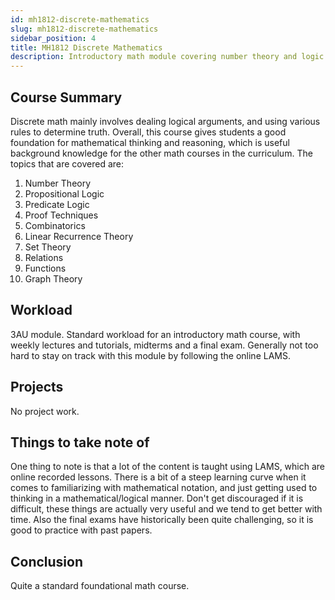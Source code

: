 ```yaml
---
id: mh1812-discrete-mathematics
slug: mh1812-discrete-mathematics
sidebar_position: 4
title: MH1812 Discrete Mathematics
description: Introductory math module covering number theory and logic.
---
```


## Course Summary

Discrete math mainly involves dealing logical arguments, and using various rules to determine truth. Overall, this course gives students a good foundation for mathematical thinking and reasoning, which is useful background knowledge for the other math courses in the curriculum. The topics that are covered are:

1. Number Theory
2. Propositional Logic
3. Predicate Logic
4. Proof Techniques
5. Combinatorics
6. Linear Recurrence Theory
7. Set Theory
8. Relations
9. Functions
10. Graph Theory

## Workload

3AU module. Standard workload for an introductory math course, with weekly lectures and tutorials, midterms and a final exam. Generally not too hard to stay on track with this module by following the online LAMS.

## Projects

No project work.

## Things to take note of

One thing to note is that a lot of the content is taught using LAMS, which are online recorded lessons. There is a bit of a steep learning curve when it comes to familiarizing with mathematical notation, and just getting used to thinking in a mathematical/logical manner. Don't get discouraged if it is difficult, these things are actually very useful and we tend to get better with time. Also the final exams have historically been quite challenging, so it is good to practice with past papers.

## Conclusion

Quite a standard foundational math course.
